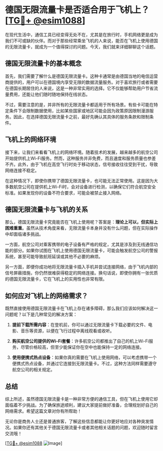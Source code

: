 # 德国无限流量卡是否适合用于飞机上？[[TG💪+ @esim1088](https://t.me/s/esim1088)]

在现代生活中，通信工具已经变得无处不在，尤其是在旅行时，手机网络更是成为我们不可或缺的伙伴。而对于那些经常乘坐飞机的人来说，能否在飞机上使用德国的无限流量卡，就成为一个值得探讨的问题。今天，我们就来详细聊聊这个话题。

## 德国无限流量卡的基本概念

首先，我们需要了解什么是德国无限流量卡。这种卡通常是由德国当地的电信运营商提供的，用户可以在德国境内享受无限的数据流量服务。对于喜欢旅行或者需要在德国长期居住的人来说，这是一种非常实用的选择。它不仅能够帮助用户节省流量费用，还能让他们随时随地保持在线状态。

不过，需要注意的是，并非所有的无限流量卡都适用于所有场景。有些卡可能在特定条件下会限制数据使用，比如某些国家或地区可能会因为政策原因限制漫游服务。因此，在选择德国无限流量卡之前，最好先确认其具体的服务条款和限制条件。

## 飞机上的网络环境

接下来，让我们来看看飞机上的网络环境。随着技术的发展，越来越多的航空公司开始提供机上Wi-Fi服务。然而，这种服务并非免费，而且速度和服务质量也参差不齐。此外，由于飞机在高空飞行时处于移动状态，信号接收往往受到干扰，导致网络连接不稳定。

在这种情况下，即使你携带了德国无限流量卡，也可能无法正常使用。这是因为大多数航空公司在提供机上Wi-Fi时，会对设备进行检测，以确保它们符合航空安全标准。如果发现你的设备不符合要求，可能会被禁止接入网络。

## 德国无限流量卡与飞机的关系

那么，德国无限流量卡究竟能否在飞机上使用呢？答案是：**理论上可以，但实际上困难重重**。虽然从技术角度来看，无限流量卡本身并没有什么问题，但在实际操作中却面临诸多挑战。

一方面，航空公司对乘客携带的电子设备有严格的规定，尤其是涉及到无线通信功能的部分。如果你试图在飞机上使用德国无限流量卡，可能会触发航空公司的警报系统，甚至可能导致航班延误或其他不必要的麻烦。

另一方面，即便你成功地将无限流量卡插入手机并尝试连接网络，由于飞机内部的信号屏蔽措施，你仍然很难获得稳定的网络连接。换句话说，即使你拥有一张优质的德国无限流量卡，它在飞机上的实用性也非常有限。

## 如何应对飞机上的网络需求？

既然直接使用德国无限流量卡在飞机上存在诸多障碍，那么我们应该如何解决这一问题呢？以下是几种常见的解决方案：

1. **提前下载所需内容**：在登机前，你可以通过无限流量卡下载必要的文件、电影、音乐等资源，以便在飞行过程中离线观看或收听。

2. **购买航空公司提供的Wi-Fi套餐**：许多航空公司都推出了自己的机上Wi-Fi服务，尽管价格较高，但至少能保证你在空中也能保持一定的网络连接。

3. **使用便携式热点设备**：如果你真的需要在飞机上使用网络，可以考虑携带一个便携式热点设备，并通过它连接到无限流量卡。不过，这种方法同样需要遵守航空公司的相关规定。

## 总结

综上所述，虽然德国无限流量卡是一种非常方便的通信工具，但在飞机上使用它却面临着不少挑战。为了确保旅途顺利，建议大家提前做好准备，合理规划好自己的网络需求。希望这篇文章对你有所帮助！

无论你是商务人士还是普通旅客，了解这些信息都能让你更好地应对各种突发情况。如果你还有其他关于德国无限流量卡或者其他相关话题的问题，欢迎随时留言交流哦！

[[TG💪+ @esim1088](https://t.me/s/esim1088) ![Image](https://i.postimg.cc/4NQfJmqS/Snipaste-2025-05-13-00-14-12.png)]